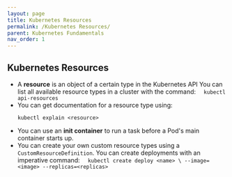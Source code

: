 ```yaml
---
layout: page
title: Kubernetes Resources
permalink: /Kubernetes Resources/
parent: Kubernetes Fundamentals
nav_order: 1
---
```


## Kubernetes Resources

- A **resource** is an object of a certain type in the Kubernetes API You can list all available resource types
  in a cluster with the command:
  `   kubectl api-resources
`
- You can get documentation for a resource type using:
  ```
  kubectl explain <resource>
  ```
- You can use an **init container** to run a task before a Pod's main container starts up.
- You can create your own custom resource types using a `CustomResourceDefinition`.
  You can create deployments with an imperative command:
  `   kubectl create deploy <name> \
  --image=<image> --replicas=<replicas>
`
